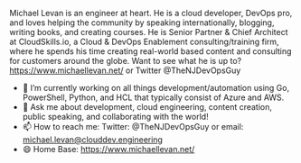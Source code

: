 Michael Levan is an engineer at heart. He is a cloud developer, DevOps pro, and loves helping the community by speaking internationally, blogging, writing books, and creating courses. He is Senior Partner & Chief Architect at CloudSkills.io, a Cloud & DevOps Enablement consulting/training firm, where he spends his time creating real-world based content and consulting for customers around the globe.
Want to see what he is up to? https://www.michaellevan.net/ or Twitter @TheNJDevOpsGuy


- 🔭 I’m currently working on all things development/automation using Go, PowerShell, Python, and HCL that typically consist of Azure and AWS.
- 💬 Ask me about development, cloud engineering, content creation, public speaking, and collaborating with the world!
- 📫 How to reach me: Twitter: @TheNJDevOpsGuy or email: michael.levan@clouddev.engineering
- 😄 Home Base: https://www.michaellevan.net/
